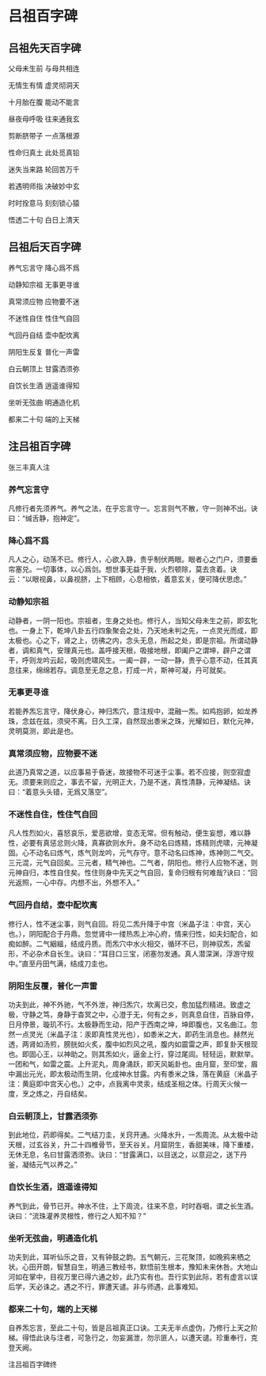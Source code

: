 # 吕祖百字碑

## 吕祖先天百字碑

父母未生前    与母共相连

无情生有情    虚灵彻洞天

十月胎在腹    能动不能言

昼夜母呼吸    往来通我玄

剪断脐带子    一点落根源

性命归真土    此处觅真铅

迷失当来路    轮回苦万千

若遇明师指    决破妙中玄

时时拴意马    刻刻锁心猿

悟透二十句    白日上清天

## 吕祖后天百字碑

养气忘言守    降心爲不爲

动静知宗祖    无事更寻谁

真常须应物    应物要不迷

不迷性自住    性住气自回

气回丹自结    壶中配坎离

阴阳生反复    普化一声雷

白云朝顶上   甘露洒须弥

自饮长生酒    逍遥谁得知

坐听无弦曲    明通造化机

都来二十句    端的上天梯

## 注吕祖百字碑

张三丰真人注

### 养气忘言守

凡修行者先须养气。养气之法，在乎忘言守一。忘言则气不散，守一则神不出。诀曰：“缄舌静，抱神定”。

### 降心爲不爲

凡人之心，动荡不已。修行人，心欲入静，贵乎制伏两眼。眼者心之门户，须要垂帘塞兑。一切事体，以心爲剑。想世事无益于我，火烈顿除，莫去贪着。诀云：“以眼视鼻，以鼻视脐，上下相顾，心息相依，着意玄关，便可降伏思虑。”

### 动静知宗祖

动静者，一阴一阳也。宗祖者，生身之处也。修行人，当知父母未生之前，即玄牝也。一身上下，乾坤八卦五行四象聚会之处，乃天地未判之先，一点灵光而成，即太极也。心之下，肾之上，彷彿之内，念头无息，所起之处，即是宗祖。所谓动静者，调和真气，安理真元也。盖呼接天根，吸接地根，即阖户之谓坤，辟户之谓干，呼则龙吟云起，吸则虎啸风生。一阖一辟，一动一静，贵乎心意不动，任其真息往来，绵绵若存。调息至无息之息，打成一片，斯神可凝，丹可就矣。

### 无事更寻谁

若能养炁忘言守，降伏身心，神归炁穴，意注规中，混融一炁。如鸡抱卵，如龙养珠，念兹在兹，须臾不离。日久工深，自然现出黍米之珠，光耀如日，默化元神，灵明莫测，即此是也。

### 真常须应物，应物要不迷

此道乃真常之道，以应事易于昏迷，故接物不可迷于尘事。若不应接，则空寂虚无。须要来则应之，事去不留，光明正大，乃是不迷，真性清静，元神凝结。诀曰：“着意头头错，无爲又落空”。

### 不迷性自住，性住气自回

凡人性烈如火，喜怒哀乐，爱恶欲增，变态无常。但有触动，便生妄想，难以静性，必要有真惩忿则火降，真寡欲则水升。身不动名曰炼精，炼精则虎啸，元神凝固。心不动名曰炼气，炼气则龙吟，元气存守。意不动名曰炼神，炼神则二气交。三元混，元气自回矣。三元者，精气神也。二气者，阴阳也。修行人应物不迷，则元神自归，本性自住矣。性住则身中先天之气自回，复命归根有何难哉?诀曰：“回光返照，一心中存。内想不出，外想不入。”

### 气回丹自结，壶中配坎离

修行人，性不迷尘事，则气自回。将见二炁升降于中宫（米晶子注：中宫，天心也。），阴阳配合于丹鼎。忽觉肾中一缕热炁上冲心府，情来归性，如夫妇配合，如痴如醉。二气絪縕，结成丹质。而炁穴中水火相交，循环不已，则神驭炁，炁留形，不必杂术自长生。诀曰：“耳目口三宝，闭塞勿发通。真人潜深渊，浮游守规中。”直至丹田气满，结成刀圭也。

### 阴阳生反覆，普化一声雷

功夫到此，神不外驰，气不外泄，神归炁穴，坎离已交，愈加猛烈精进。致虚之极，守静之笃，身静于杳冥之中，心澄于无，何有之乡，则真息自住，百脉自停，日月停景，璇玑不行。太极静而生动，阳产于西南之坤，坤即腹也，又名曲江。忽然一点灵光（米晶子注：汞即真性灵光也），如黍米之大，即药生消息也。赫然光透，两肾如汤煎，膀胱如火炙，腹中如烈风之吼，腹内如震雷之声，即复卦天根现也。即固心王，以神助之。则其炁如火，逼金上行，穿过尾闾。轻轻运，默默举。一团和气，如雷之震。上升泥丸，周身涌跃，即天风姤卦也。由月窟，至印堂，眉中漏出元光，即太极动而生阴，化成神水甘露。内有黍米之珠，落在黄庭（米晶子注：黄庭即中宫天心也。）之中，点我离中灵汞，结成圣相之体。行周天火候一度，烹之炼之，丹自结矣。

### 白云朝顶上，甘露洒须弥

到此地位，药即得矣。二气结刀圭，关窍开通。火降水升，一炁周流。从太极中动天根，过玄谷关，升二十四椎骨节，至天谷关。月窟阴生，香甜美味，降下重楼，无休无息，名曰甘露洒须弥。诀曰：“甘露满口，以目送之，以意迎之，送下丹釜，凝结元气以养之。”

### 自饮长生酒，逍遥谁得知

养气到此，骨节已开。神水不住，上下周流，往来不息，时时吞咽，谓之长生酒。诀曰：“流珠灌养灵根性，修行之人知不知？”

### 坐听无弦曲，明通造化机

功夫到此，耳听仙乐之音，又有钟鼓之韵。五气朝元，三花聚顶，如晚鸦来栖之状。心田开朗，智慧自生，明通三教经书，默悟前生根本，豫知未来休咎。大地山河如在掌中，目视万里已得六通之妙，此乃实有也。吾行实到此际，若有虚言以误后学，天必诛之。遇之不行，罪遭天谴。非与师遇，此事难知。

### 都来二十句，端的上天梯

自养炁忘言，至此二十句，皆是吕祖真正口诀。工夫无半点虚伪，乃修行上天之阶梯。得悟此诀与注者，可急行之，勿妄漏泄，勿示匪人，以遭天谴。珍重奉行，克登天阙。

注吕祖百字碑终
